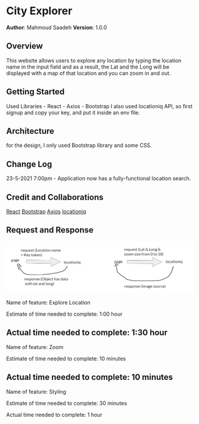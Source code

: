 # City Explorer

**Author**: Mahmoud Saadeh
**Version**: 1.0.0

## Overview

This website allows users to explore any location by typing the location name in the input field and as a result, the Lat and the Long will be displayed with a map of that location and you can zoom in and out.

## Getting Started

Used Libraries
    - React
    - Axios
    - Bootstrap
I also used locationiq API, so first signup and copy your key, and put it inside an env file.

## Architecture

for the design, I only used Bootstrap library and some CSS.

## Change Log

23-5-2021 7:00pm - Application now has a fully-functional location search.

## Credit and Collaborations

[React](https://reactjs.org/)
[Bootstrap](https://react-bootstrap.netlify.app/)
[Axios](https://axios-http.com/)
[locationiq](https://locationiq.com/)

## Request and Response

![Request and Response](./img/req-res.png)

Name of feature: Explore Location

Estimate of time needed to complete: 1:00 hour

Actual time needed to complete: 1:30 hour
-----------------------------------------------------
Name of feature: Zoom

Estimate of time needed to complete: 10 minutes

Actual time needed to complete: 10 minutes
-----------------------------------------------------
Name of feature: Styling

Estimate of time needed to complete: 30 minutes

Actual time needed to complete: 1 hour